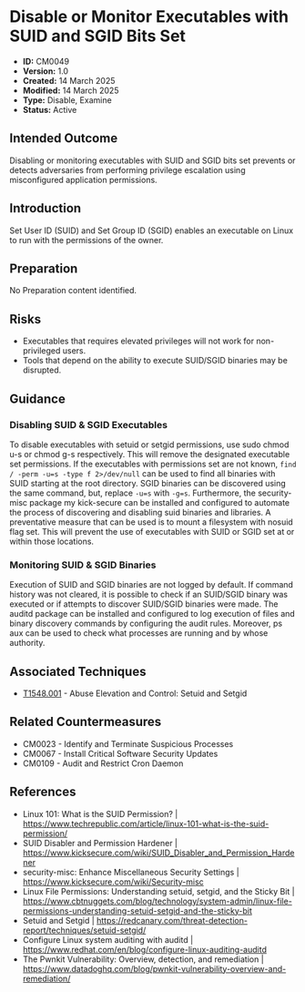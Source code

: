 # Disable or Monitor Executables with SUID and SGID Bits Set

* **ID:** CM0049
* **Version:** 1.0
* **Created:** 14 March 2025
* **Modified:** 14 March 2025
* **Type:** Disable, Examine
* **Status:** Active

## Intended Outcome

Disabling or monitoring executables with SUID and SGID bits set prevents or detects adversaries from performing privilege escalation using misconfigured application permissions. 

## Introduction

Set User ID (SUID) and Set Group ID (SGID) enables an executable on Linux to run with the permissions of the owner. 

## Preparation

No Preparation content identified. 

## Risks

- Executables that requires elevated privileges will not work for non-privileged users. 
- Tools that depend on the ability to execute SUID/SGID binaries may be disrupted. 

## Guidance

### Disabling SUID & SGID Executables

To disable executables with setuid or setgid permissions, use sudo chmod u-s or chmod g-s respectively. This will remove the designated executable set permissions. If the executables with permissions set are not known, `find / -perm -u=s -type f 2>/dev/null` can be used to find all binaries with SUID starting at the root directory. SGID binaries can be discovered using the same command, but, replace `-u=s` with `-g=s`. Furthermore, the security-misc package my kick-secure can be installed and configured to automate the process of discovering and disabling suid binaries and libraries. A preventative measure that can be used is to mount a filesystem with nosuid flag set. This will prevent the use of executables with SUID or SGID set at or within those locations. 

### Monitoring SUID & SGID Binaries

Execution of SUID and SGID binaries are not logged by default. If command history was not cleared, it is possible to check if an SUID/SGID binary was executed or if attempts to discover SUID/SGID binaries were made. The auditd package can be installed and configured to log execution of files and binary discovery commands by configuring the audit rules. Moreover, ps aux can be used to check what processes are running and by whose authority. 

## Associated Techniques

- [T1548.001](https://attack.mitre.org/techniques/T1548/001/) - Abuse Elevation and Control: Setuid and Setgid

## Related Countermeasures

- CM0023 - Identify and Terminate Suspicious Processes
- CM0067 - Install Critical Software Security Updates
- CM0109 - Audit and Restrict Cron Daemon

## References

- Linux 101: What is the SUID Permission? | <https://www.techrepublic.com/article/linux-101-what-is-the-suid-permission/>
- SUID Disabler and Permission Hardener | <https://www.kicksecure.com/wiki/SUID_Disabler_and_Permission_Hardener>
- security-misc: Enhance Miscellaneous Security Settings | <https://www.kicksecure.com/wiki/Security-misc>
- Linux File Permissions: Understanding setuid, setgid, and the Sticky Bit | <https://www.cbtnuggets.com/blog/technology/system-admin/linux-file-permissions-understanding-setuid-setgid-and-the-sticky-bit>
- Setuid and Setgid | <https://redcanary.com/threat-detection-report/techniques/setuid-setgid/>
- Configure Linux system auditing with auditd | <https://www.redhat.com/en/blog/configure-linux-auditing-auditd>
- The Pwnkit Vulnerability: Overview, detection, and remediation | <https://www.datadoghq.com/blog/pwnkit-vulnerability-overview-and-remediation/>
